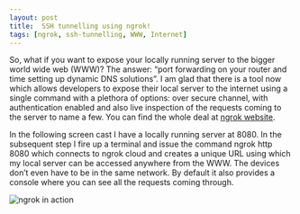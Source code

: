 ```yaml
---
layout: post
title:  SSH tunnelling using ngrok!
tags: [ngrok, ssh-tunnelling, WWW, Internet]
---
```


So, what if you want to expose your locally running server to the bigger world wide web (WWW)? The answer: “port 
forwarding on your router and time setting up dynamic DNS solutions”. I am glad that there is a tool now which allows developers to expose their local server to the internet using a single command with a plethora of options: over secure channel, with authentication enabled and also live inspection of the requests coming to the server to name a few. You can find the whole deal at [ngrok website](https://ngrok.com/). 


In the following screen cast I have a locally running server at 8080. In the subsequent step I fire up a terminal and issue the command ngrok http 8080 which connects to ngrok cloud and creates a unique URL using which my local server can be accessed anywhere from the WWW. The devices don’t even have to be in the same network. By default it also provides a console where you can see all the requests coming through.

![ngrok in action](https://sudipbhandari126.github.io/resources/ngrok.gif "ngrok in action")